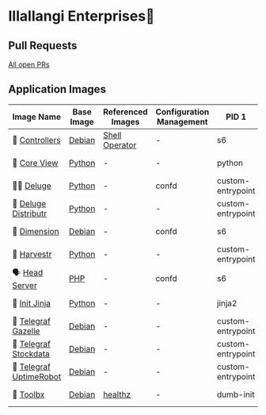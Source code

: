 # Illallangi Enterprises👋

## Pull Requests

[All open PRs](https://github.com/pulls?q=is%3Aopen+is%3Apr+org%3Aillallangi)

## Application Images

| Image Name | Base Image | Referenced Images | Configuration Management | PID 1 | Build
|------------|------------|-------------------|--------------------------|-------| ------
| 🥨 [Controllers](https://github.com/illallangi/controllers) | [Debian](https://hub.docker.com/_/debian) | [Shell Operator](https://github.com/flant/shell-operator) | - | s6 | ![test workflow](https://github.com/illallangi/controllers/actions/workflows/test.yaml/badge.svg) |
| 🔭 [Core View](https://github.com/illallangi/coreview) | [Python](https://hub.docker.com/r/_/python) | - | - | python | ![test workflow](https://github.com/illallangi/coreview/actions/workflows/test.yaml/badge.svg) |
| 🏴‍☠️ [Deluge](https://github.com/illallangi/deluge) | [Python](https://hub.docker.com/r/_/python) | - | confd | custom-entrypoint | ![test workflow](https://github.com/illallangi/deluge/actions/workflows/test.yaml/badge.svg) |
| 🚚 [Deluge Distributr](https://github.com/illallangi/deluge-distributr) | [Python](https://hub.docker.com/r/_/python) | - | - | custom-entrypoint | ![test workflow](https://github.com/illallangi/deluge-distributr/actions/workflows/test.yaml/badge.svg) |
| 🏡 [Dimension](https://github.com/illallangi/dimension) | [Debian](https://hub.docker.com/_/debian) | - | confd | s6 | ![test workflow](https://github.com/illallangi/dimension/actions/workflows/test.yaml/badge.svg) |
| 🚜 [Harvestr](https://github.com/illallangi/harvestr) | [Python](https://hub.docker.com/r/_/python) | - | - | custom-entrypoint | ![test workflow](https://github.com/illallangi/harvestr/actions/workflows/test.yaml/badge.svg) |
| 🗣️ [Head Server](https://github.com/illallangi/head-server) | [PHP](https://hub.docker.com/r/_/php) | - | confd | s6 | ![test workflow](https://github.com/illallangi/head-server/actions/workflows/test.yaml/badge.svg) |
| 🥷 [Init Jinja](https://github.com/illallangi/init-jinja) | [Python](https://hub.docker.com/r/_/python) | - | - | jinja2 | ![test workflow](https://github.com/illallangi/init-jinja/actions/workflows/test.yaml/badge.svg) |
| 🦒 [Telegraf Gazelle](https://github.com/illallangi/telegraf-gazelle) | [Debian](https://hub.docker.com/_/debian) | - | - | custom-entrypoint | ![test workflow](https://github.com/illallangi/telegraf-gazelle/actions/workflows/test.yaml/badge.svg) |
| 🧦 [Telegraf Stockdata](https://github.com/illallangi/telegraf-stockdata) | [Debian](https://hub.docker.com/_/debian) | - | - | custom-entrypoint | ![test workflow](https://github.com/illallangi/telegraf-stockdata/actions/workflows/test.yaml/badge.svg) |
| 🤖 [Telegraf UptimeRobot](https://github.com/illallangi/telegraf-uptimerobot) | [Debian](https://hub.docker.com/_/debian) | - | - | custom-entrypoint | ![test workflow](https://github.com/illallangi/telegraf-uptimerobot/actions/workflows/test.yaml/badge.svg) |
| 🧰 [Toolbx](https://github.com/illallangi/toolbx) | [Debian](https://hub.docker.com/_/debian) | [healthz](https://github.com/binkhq/healthz) | - | dumb-init | ![test workflow](https://github.com/illallangi/toolbx/actions/workflows/test.yaml/badge.svg) |
